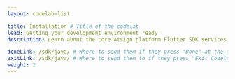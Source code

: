 ```yaml
---
layout: codelab-list

title: Installation # Title of the codelab
lead: Getting your development environment ready
description: Learn about the core Atsign platform Flutter SDK services

doneLink: /sdk/java/ # Where to send them if they press "Done" at the end of the Codelab
exitLink: /sdk/java/ # Where to send them to if they press "Exit Codelab"
weight: 1
---
```



